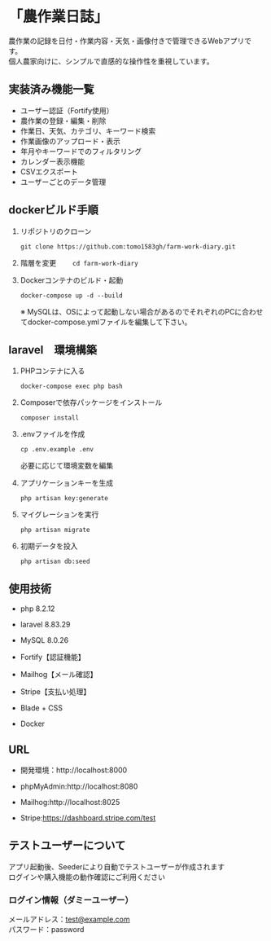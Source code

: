 # 「農作業日誌」

農作業の記録を日付・作業内容・天気・画像付きで管理できるWebアプリです。  
個人農家向けに、シンプルで直感的な操作性を重視しています。

## 実装済み機能一覧

- ユーザー認証（Fortify使用）
- 農作業の登録・編集・削除
- 作業日、天気、カテゴリ、キーワード検索
- 作業画像のアップロード・表示
- 年月やキーワードでのフィルタリング
- カレンダー表示機能
- CSVエクスポート
- ユーザーごとのデータ管理

## dockerビルド手順

1. リポジトリのクローン

    `git clone https://github.com:tomo1583gh/farm-work-diary.git`

2. 階層を変更
　　`cd farm-work-diary`

3. Dockerコンテナのビルド・起動

    `docker-compose up -d --build`

    ※  MySQLは、OSによって起動しない場合があるのでそれぞれのPCに合わせてdocker-compose.ymlファイルを編集して下さい。

## laravel　環境構築

1. PHPコンテナに入る

    `docker-compose exec php bash`

2. Composerで依存パッケージをインストール

    `composer install`

3. .envファイルを作成

    `cp .env.example .env`

    必要に応じて環境変数を編集

4. アプリケーションキーを生成

    `php artisan key:generate`

5. マイグレーションを実行

    `php artisan migrate`

6. 初期データを投入

    `php artisan db:seed`

## 使用技術

- php 8.2.12

- laravel 8.83.29

- MySQL 8.0.26

- Fortify【認証機能】

- Mailhog【メール確認】

- Stripe【支払い処理】

- Blade + CSS

- Docker

## URL

- 開発環境：http://localhost:8000

- phpMyAdmin:http://localhost:8080

- Mailhog:http://localhost:8025

- Stripe:https://dashboard.stripe.com/test

## テストユーザーについて

アプリ起動後、Seederにより自動でテストユーザーが作成されます  
ログインや購入機能の動作確認にご利用ください

### ログイン情報（ダミーユーザー）

メールアドレス：test@example.com  
パスワード：password